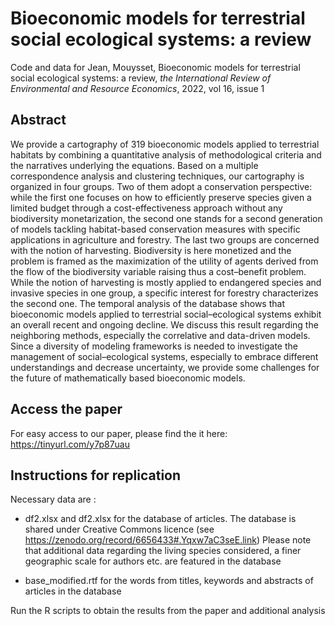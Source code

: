 # Bioeconomic models for terrestrial social ecological systems: a review

Code and data for Jean, Mouysset, Bioeconomic models for terrestrial social ecological systems: a review, *the International Review of Environmental and Resource Economics*, 2022, vol 16, issue 1

## Abstract

We provide a cartography of 319 bioeconomic models applied to terrestrial habitats by combining a quantitative analysis of methodological criteria and the narratives underlying the equations. Based on a multiple correspondence analysis and clustering techniques, our cartography is organized in four groups. Two of them adopt a conservation perspective: while the first one focuses on how to efficiently preserve species given a limited budget through a cost-effectiveness approach without any biodiversity monetarization, the second one stands for a second generation of models tackling habitat-based conservation measures with specific applications in agriculture and forestry. The last two groups are concerned with the notion of harvesting. Biodiversity is here monetized and the problem is framed as the maximization of the utility of agents derived from the flow of the biodiversity variable raising thus a cost–benefit problem. While the notion of harvesting is mostly applied to endangered species and invasive species in one group, a specific interest for forestry characterizes the second one. The temporal analysis of the database shows that bioeconomic models applied to terrestrial social–ecological systems exhibit an overall recent and ongoing decline. We discuss this result regarding the neighboring methods, especially the correlative and data-driven models. Since a diversity of modeling frameworks is needed to investigate the management of social–ecological systems, especially to embrace different understandings and decrease uncertainty, we provide some challenges for the future of mathematically based bioeconomic models.

## Access the paper

For easy access to our paper, please find the it here: https://tinyurl.com/y7p87uau

## Instructions for replication

Necessary data are : 
- df2.xlsx and df2.xlsx for the database of articles.
  The database is shared under Creative Commons licence (see https://zenodo.org/record/6656433#.Yqxw7aC3seE.link)
  Please note that additional data regarding the living species considered, a finer geographic scale for authors etc. are featured in the database
  
- base_modified.rtf for the words from titles, keywords and abstracts of articles in the database

Run the R scripts to obtain the results from the paper and additional analysis



